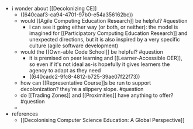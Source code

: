 - i wonder about [[Decolonizing CE]]
	- ((640caaf3-ca94-4701-97b0-e54a356162bc))
	- would [[Agile Computing Education Research]] be helpful? #question
		- i can see it going either way (or both, or neither): the model is imagined for [[Participatory Computing Education Research]] and unexpected directions, but it is also inspired by a very specific culture (agile software development)
	- would the [[Own-able Code School]] be helpful? #question
		- it is premised on peer learning and [[Learner-Accessible OER]], so even if it's not ideal as-is hopefully it gives learners the agency to adapt as they need
		- ((640cadc2-9fc8-4812-b725-39ae07f22f73))
	- how can [[Representative Course]]s be run to support decolonization?  they're a slippery slope.  #question
	- do [[Trading Zones]] and [[Proximities]] have anything to offer? #question
	-
- references
	- [[Decolonising Computer Science Education: A Global Perspective]]